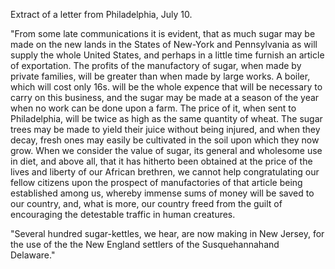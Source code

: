 Extract of a letter from Philadelphia, July 10."From some late communications it is evident, that as much sugar may be made on the new lands in the States of New-York and Pennsylvania as will supply the whole United States, and perhaps in a little time furnish an article of exportation. The profits of the manufactory of sugar, when made by private families, will be greater than when made by large works. A boiler, which will cost only 16s. will be the whole expence that will be necessary to carry on this business, and the sugar may be made at a season of the year when no work can be done upon a farm. The price of it, when sent to Philadelphia, will be twice as high as the same quantity of wheat.  The sugar trees may be made to yield their juice without being injured, and when they decay, fresh ones may easily be cultivated in the soil upon which they now grow. When we consider the value of sugar, its general and wholesome use in diet, and above all, that it has hitherto been obtained at the price of the lives and liberty of our African brethren, we cannot help congratulating our fellow citizens upon the prospect of manufactories of that article being established among us, whereby immense sums of money will be saved to our country, and, what is more, our country freed from the guilt of encouraging the detestable traffic in human creatures."Several hundred sugar-kettles, we hear, are now making in New Jersey, for the use of the the New England settlers of the Susquehannahand Delaware."